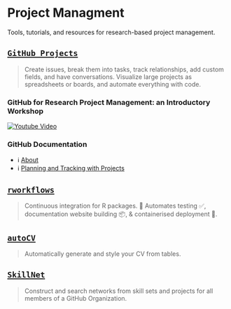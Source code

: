 # Project Managment

Tools, tutorials, and resources for research-based project management.


## [`GitHub Projects`](https://github.com/features/issues)
> Create issues, break them into tasks, track relationships, add custom fields, and have conversations. Visualize large projects as spreadsheets or boards, and automate everything with code.

### GitHub for Research Project Management: an Introductory Workshop
[![Youtube Video](https://img.youtube.com/vi/zTNDo4PGTds/0.jpg)](https://youtu.be/zTNDo4PGTds?si=Ceb0HCvjrk9I2Pxx)


### GitHub Documentation  
- ℹ️ [About](https://docs.github.com/en/issues/planning-and-tracking-with-projects/learning-about-projects/about-projects)
- ℹ️ [Planning and Tracking with Projects](https://docs.github.com/en/issues/planning-and-tracking-with-projects)

## [`rworkflows`](https://github.com/neurogenomics/rworkflows)  
> Continuous integration for R packages. 🔀 Automates testing ✅, documentation website building 📦, & containerised deployment 🐳.

## [`autoCV`](https://github.com/bschilder/autoCV)  
> Automatically generate and style your CV from tables.

## [`SkillNet`](https://github.com/neurogenomics/SkillNet)  
> Construct and search networks from skill sets and projects for all members of a GitHub Organization.
